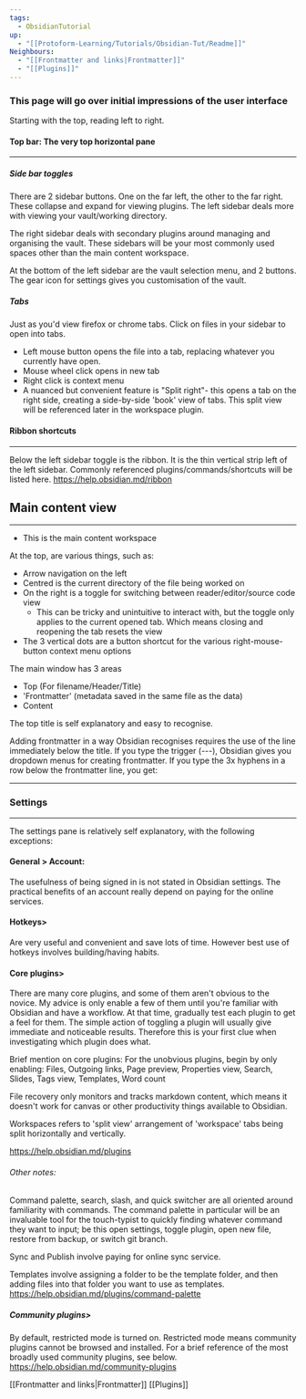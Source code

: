 ```yaml
---
tags:
  - ObsidianTutorial
up:
  - "[[Protoform-Learning/Tutorials/Obsidian-Tut/Readme]]"
Neighbours:
  - "[[Frontmatter and links|Frontmatter]]"
  - "[[Plugins]]"
---
```


### This page will go over initial impressions of the user interface
Starting with the top, reading left to right.

#### Top bar: The very top horizontal pane
---

##### Side bar toggles
There are 2 sidebar buttons. One on the far left, the other to the far right. These collapse and expand for viewing plugins.
The left sidebar deals more with viewing your vault/working directory.

The right sidebar deals with secondary plugins around managing and organising the vault.
These sidebars will be your most commonly used spaces other than the main content workspace.

At the bottom of the left sidebar are the vault selection menu, and 2 buttons.
The gear icon for settings gives you customisation of the vault.

##### Tabs
Just as you'd view firefox or chrome tabs.
Click on files in your sidebar to open into tabs.
- Left mouse button opens the file into a tab, replacing whatever you currently have open.
- Mouse wheel click opens in new tab
- Right click is context menu
- A nuanced but convenient feature is "Split right"- this opens a tab on the right side, creating a side-by-side 'book' view of tabs. This split view will be referenced later in the workspace plugin.

#### Ribbon shortcuts
---
Below the left sidebar toggle is the ribbon.
It is the thin vertical strip left of the left sidebar.
Commonly referenced plugins/commands/shortcuts will be listed here.
https://help.obsidian.md/ribbon

##  Main content view
---
- This is the main content workspace

At the top, are various things, such as:
- Arrow navigation on the left
- Centred is the current directory of the file being worked on
- On the right is a toggle for switching between reader/editor/source code view
	- This can be tricky and unintuitive to interact with, but the toggle only applies to the current opened tab. Which means closing and reopening the tab resets the view
- The 3 vertical dots are a button shortcut for the various right-mouse-button context menu options

The main window has 3 areas
- Top (For filename/Header/Title)
- 'Frontmatter' (metadata saved in the same file as the data)
- Content

The top title is self explanatory and easy to recognise.

Adding frontmatter in a way Obsidian recognises requires the use of the line immediately below the title.
If you type the trigger (---), Obsidian gives you dropdown menus for creating frontmatter.
If you type the 3x hyphens in a row below the frontmatter line, you get:

---


### Settings
---

The settings pane is relatively self explanatory, with the following exceptions:

#### General > Account:
The usefulness of being signed in is not stated in Obsidian settings. The practical benefits of an account really depend on paying for the online services.

#### Hotkeys>
Are very useful and convenient and save lots of time.
However best use of hotkeys involves building/having habits.

#### Core plugins>
There are many core plugins, and some of them aren't obvious to the novice. My advice is only enable a few of them until you're familiar with Obsidian and have a workflow. At that time, gradually test each plugin to get a feel for them. The simple action of toggling a plugin will usually give immediate and noticeable results. Therefore this is your first clue when investigating which plugin does what.

Brief mention on core plugins:
For the unobvious plugins, begin by only enabling:
Files, Outgoing links, Page preview, Properties view, Search, Slides, Tags view, Templates, Word count

File recovery only monitors and tracks markdown content, which means it doesn't work for canvas or other productivity things available to Obsidian.

Workspaces refers to 'split view' arrangement of 'workspace' tabs being split horizontally and vertically.

https://help.obsidian.md/plugins

###### Other notes:
Command palette, search, slash, and quick switcher are all oriented around familiarity with commands. The command palette in particular will be an invaluable tool for the touch-typist to quickly finding whatever command they want to input; be this open settings, toggle plugin, open new file, restore from backup, or switch git branch.

Sync and Publish involve paying for online sync service.

Templates involve assigning a folder to be the template folder, and then adding files into that folder you want to use as templates.
https://help.obsidian.md/plugins/command-palette

##### Community plugins>
By default, restricted mode is turned on.
Restricted mode means community plugins cannot be browsed and installed. For a brief reference of the most broadly used community plugins, see below.
https://help.obsidian.md/community-plugins


[[Frontmatter and links|Frontmatter]]
[[Plugins]]
